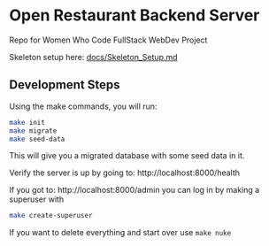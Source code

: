 # Open Restaurant Backend Server
Repo for Women Who Code FullStack WebDev Project

Skeleton setup here: [docs/Skeleton_Setup.md](docs/Skeleton_Setup.md)


## Development Steps

Using the make commands, you will run:

```bash
make init
make migrate
make seed-data
```

This will give you a migrated database with some seed data in it. 

Verify the server is up by going to: http://localhost:8000/health

If you got to: http://localhost:8000/admin
you can log in by making a superuser with 

```bash
make create-superuser
```

If you want to delete everything and start over use `make nuke`

